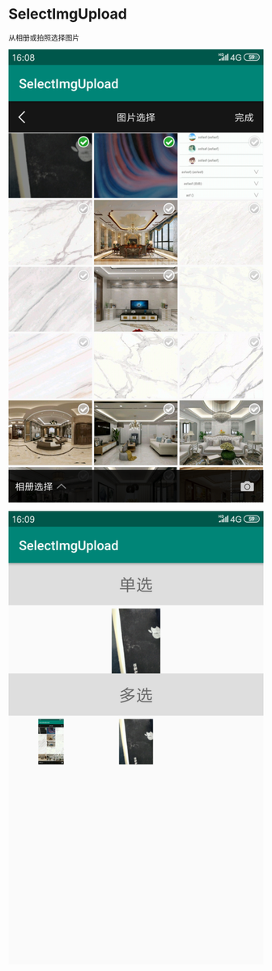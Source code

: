 # SelectImgUpload

从相册或拍照选择图片

![Alt text](http://github.com/linqingshanlinqingshan/SelectImgUpload/raw/master/images/Screenshot_2019-02-12-16-08-57-880.jpg)


![image](http://github.com/linqingshanlinqingshan/SelectImgUpload/raw/master/images/Screenshot_2019-02-12-16-09-12-194.png)
